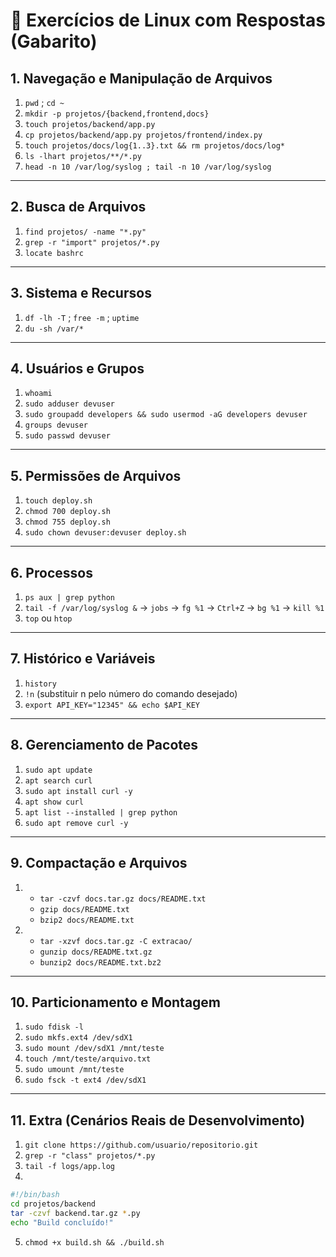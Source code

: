 # 📝 Exercícios de Linux com Respostas (Gabarito)

## 1. Navegação e Manipulação de Arquivos
1. `pwd` ; `cd ~`  
2. `mkdir -p projetos/{backend,frontend,docs}`  
3. `touch projetos/backend/app.py`  
4. `cp projetos/backend/app.py projetos/frontend/index.py`  
5. `touch projetos/docs/log{1..3}.txt && rm projetos/docs/log*`  
6. `ls -lhart projetos/**/*.py`  
7. `head -n 10 /var/log/syslog ; tail -n 10 /var/log/syslog`  

---

## 2. Busca de Arquivos
1. `find projetos/ -name "*.py"`  
2. `grep -r "import" projetos/*.py`  
3. `locate bashrc`  

---

## 3. Sistema e Recursos
1. `df -lh -T` ; `free -m` ; `uptime`  
2. `du -sh /var/*`  

---

## 4. Usuários e Grupos
1. `whoami`  
2. `sudo adduser devuser`  
3. `sudo groupadd developers && sudo usermod -aG developers devuser`  
4. `groups devuser`  
5. `sudo passwd devuser`  

---

## 5. Permissões de Arquivos
1. `touch deploy.sh`  
2. `chmod 700 deploy.sh`  
3. `chmod 755 deploy.sh`  
4. `sudo chown devuser:devuser deploy.sh`  

---

## 6. Processos
1. `ps aux | grep python`  
2. `tail -f /var/log/syslog &` → `jobs` → `fg %1` → `Ctrl+Z` → `bg %1` → `kill %1`  
3. `top` ou `htop`  

---

## 7. Histórico e Variáveis
1. `history`  
2. `!n` (substituir n pelo número do comando desejado)  
3. `export API_KEY="12345" && echo $API_KEY`  

---

## 8. Gerenciamento de Pacotes
1. `sudo apt update`  
2. `apt search curl`  
3. `sudo apt install curl -y`  
4. `apt show curl`  
5. `apt list --installed | grep python`  
6. `sudo apt remove curl -y`  

---

## 9. Compactação e Arquivos
1.  
   - `tar -czvf docs.tar.gz docs/README.txt`  
   - `gzip docs/README.txt`  
   - `bzip2 docs/README.txt`  
2.  
   - `tar -xzvf docs.tar.gz -C extracao/`  
   - `gunzip docs/README.txt.gz`  
   - `bunzip2 docs/README.txt.bz2`  

---

## 10. Particionamento e Montagem
1. `sudo fdisk -l`  
2. `sudo mkfs.ext4 /dev/sdX1`  
3. `sudo mount /dev/sdX1 /mnt/teste`  
4. `touch /mnt/teste/arquivo.txt`  
5. `sudo umount /mnt/teste`  
6. `sudo fsck -t ext4 /dev/sdX1`  

---

## 11. Extra (Cenários Reais de Desenvolvimento)
1. `git clone https://github.com/usuario/repositorio.git`  
2. `grep -r "class" projetos/*.py`  
3. `tail -f logs/app.log`  
4.  
```bash
#!/bin/bash
cd projetos/backend
tar -czvf backend.tar.gz *.py
echo "Build concluído!"
```
5. `chmod +x build.sh && ./build.sh`  
